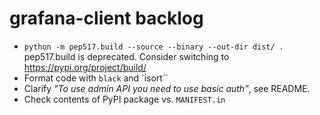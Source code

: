 # grafana-client backlog

- `python -m pep517.build --source --binary --out-dir dist/ .`
  pep517.build is deprecated. Consider switching to https://pypi.org/project/build/
- Format code with `black` and `isort``
- Clarify *"To use admin API you need to use basic auth"*, see README.
- Check contents of PyPI package vs. `MANIFEST.in`

